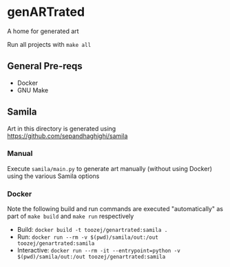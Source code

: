 # genARTrated
A home for generated art

Run all projects with `make all`

## General Pre-reqs
- Docker
- GNU Make

## Samila
Art in this directory is generated using <https://github.com/sepandhaghighi/samila>

### Manual
Execute `samila/main.py` to generate art manually (without using Docker) using the various Samila options

### Docker
Note the following build and run commands are executed "automatically" as part of `make build` and `make run` respectively

- Build: `docker build -t toozej/genartrated:samila .`
- Run: `docker run --rm -v $(pwd)/samila/out:/out toozej/genartrated:samila`
- Interactive: `docker run --rm -it --entrypoint=python -v $(pwd)/samila/out:/out toozej/genartrated:samila`
